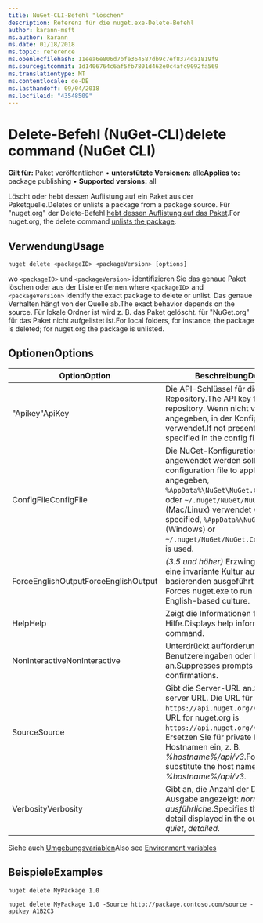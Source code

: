 ```yaml
---
title: NuGet-CLI-Befehl "löschen"
description: Referenz für die nuget.exe-Delete-Befehl
author: karann-msft
ms.author: karann
ms.date: 01/18/2018
ms.topic: reference
ms.openlocfilehash: 11eea6e806d7bfe364587db9c7ef8374da1819f9
ms.sourcegitcommit: 1d1406764c6af5fb7801d462e0c4afc9092fa569
ms.translationtype: MT
ms.contentlocale: de-DE
ms.lasthandoff: 09/04/2018
ms.locfileid: "43548509"
---
```

# <a name="delete-command-nuget-cli"></a><span data-ttu-id="6f417-103">Delete-Befehl (NuGet-CLI)</span><span class="sxs-lookup"><span data-stu-id="6f417-103">delete command (NuGet CLI)</span></span>

<span data-ttu-id="6f417-104">**Gilt für:** Paket veröffentlichen &bullet; **unterstützte Versionen:** alle</span><span class="sxs-lookup"><span data-stu-id="6f417-104">**Applies to:** package publishing &bullet; **Supported versions:** all</span></span>

<span data-ttu-id="6f417-105">Löscht oder hebt dessen Auflistung auf ein Paket aus der Paketquelle.</span><span class="sxs-lookup"><span data-stu-id="6f417-105">Deletes or unlists a package from a package source.</span></span> <span data-ttu-id="6f417-106">Für "nuget.org" der Delete-Befehl [hebt dessen Auflistung auf das Paket](../policies/deleting-packages.md).</span><span class="sxs-lookup"><span data-stu-id="6f417-106">For nuget.org, the delete command [unlists the package](../policies/deleting-packages.md).</span></span>

## <a name="usage"></a><span data-ttu-id="6f417-107">Verwendung</span><span class="sxs-lookup"><span data-stu-id="6f417-107">Usage</span></span>

```cli
nuget delete <packageID> <packageVersion> [options]
```

<span data-ttu-id="6f417-108">wo `<packageID>` und `<packageVersion>` identifizieren Sie das genaue Paket löschen oder aus der Liste entfernen.</span><span class="sxs-lookup"><span data-stu-id="6f417-108">where `<packageID>` and `<packageVersion>` identify the exact package to delete or unlist.</span></span> <span data-ttu-id="6f417-109">Das genaue Verhalten hängt von der Quelle ab.</span><span class="sxs-lookup"><span data-stu-id="6f417-109">The exact behavior depends on the source.</span></span> <span data-ttu-id="6f417-110">Für lokale Ordner ist wird z. B. das Paket gelöscht. für "NuGet.org" für das Paket nicht aufgelistet ist.</span><span class="sxs-lookup"><span data-stu-id="6f417-110">For local folders, for instance, the package is deleted; for nuget.org the package is unlisted.</span></span>

## <a name="options"></a><span data-ttu-id="6f417-111">Optionen</span><span class="sxs-lookup"><span data-stu-id="6f417-111">Options</span></span>

| <span data-ttu-id="6f417-112">Option</span><span class="sxs-lookup"><span data-stu-id="6f417-112">Option</span></span> | <span data-ttu-id="6f417-113">Beschreibung</span><span class="sxs-lookup"><span data-stu-id="6f417-113">Description</span></span> |
| --- | --- |
| <span data-ttu-id="6f417-114">"Apikey"</span><span class="sxs-lookup"><span data-stu-id="6f417-114">ApiKey</span></span> | <span data-ttu-id="6f417-115">Die API-Schlüssel für die Ziel-Repository.</span><span class="sxs-lookup"><span data-stu-id="6f417-115">The API key for the target repository.</span></span> <span data-ttu-id="6f417-116">Wenn nicht vorhanden ist, wird angegeben, in der Konfigurationsdatei verwendet.</span><span class="sxs-lookup"><span data-stu-id="6f417-116">If not present, the one specified in the config file is used.</span></span> |
| <span data-ttu-id="6f417-117">ConfigFile</span><span class="sxs-lookup"><span data-stu-id="6f417-117">ConfigFile</span></span> | <span data-ttu-id="6f417-118">Die NuGet-Konfigurationsdatei angewendet werden soll.</span><span class="sxs-lookup"><span data-stu-id="6f417-118">The NuGet configuration file to apply.</span></span> <span data-ttu-id="6f417-119">Wenn nicht angegeben, `%AppData%\NuGet\NuGet.Config` (Windows) oder `~/.nuget/NuGet/NuGet.Config` (Mac/Linux) verwendet wird.</span><span class="sxs-lookup"><span data-stu-id="6f417-119">If not specified, `%AppData%\NuGet\NuGet.Config` (Windows) or `~/.nuget/NuGet/NuGet.Config` (Mac/Linux) is used.</span></span>|
| <span data-ttu-id="6f417-120">ForceEnglishOutput</span><span class="sxs-lookup"><span data-stu-id="6f417-120">ForceEnglishOutput</span></span> | <span data-ttu-id="6f417-121">*(3.5 und höher)*  Erzwingt nuget.exe über eine invariante Kultur auf Englisch basierenden ausgeführt werden.</span><span class="sxs-lookup"><span data-stu-id="6f417-121">*(3.5+)* Forces nuget.exe to run using an invariant, English-based culture.</span></span> |
| <span data-ttu-id="6f417-122">Help</span><span class="sxs-lookup"><span data-stu-id="6f417-122">Help</span></span> | <span data-ttu-id="6f417-123">Zeigt die Informationen für den Befehl Hilfe.</span><span class="sxs-lookup"><span data-stu-id="6f417-123">Displays help information for the command.</span></span> |
| <span data-ttu-id="6f417-124">NonInteractive</span><span class="sxs-lookup"><span data-stu-id="6f417-124">NonInteractive</span></span> | <span data-ttu-id="6f417-125">Unterdrückt aufforderungen für Benutzereingaben oder Bestätigungen an.</span><span class="sxs-lookup"><span data-stu-id="6f417-125">Suppresses prompts for user input or confirmations.</span></span> |
| <span data-ttu-id="6f417-126">Source</span><span class="sxs-lookup"><span data-stu-id="6f417-126">Source</span></span> | <span data-ttu-id="6f417-127">Gibt die Server-URL an.</span><span class="sxs-lookup"><span data-stu-id="6f417-127">Specifies the server URL.</span></span> <span data-ttu-id="6f417-128">Die URL für nuget.org `https://api.nuget.org/v3/index.json`.</span><span class="sxs-lookup"><span data-stu-id="6f417-128">The URL for nuget.org is `https://api.nuget.org/v3/index.json`.</span></span> <span data-ttu-id="6f417-129">Ersetzen Sie für private Feeds den Hostnamen ein, z. B. *%hostname%/api/v3*.</span><span class="sxs-lookup"><span data-stu-id="6f417-129">For private feeds, substitute the host name, for example, *%hostname%/api/v3*.</span></span> |
| <span data-ttu-id="6f417-130">Verbosity</span><span class="sxs-lookup"><span data-stu-id="6f417-130">Verbosity</span></span> | <span data-ttu-id="6f417-131">Gibt an, die Anzahl der Details in der Ausgabe angezeigt: *normalen*, *quiet*, *ausführliche*.</span><span class="sxs-lookup"><span data-stu-id="6f417-131">Specifies the amount of detail displayed in the output: *normal*, *quiet*, *detailed*.</span></span> |

<span data-ttu-id="6f417-132">Siehe auch [Umgebungsvariablen](cli-ref-environment-variables.md)</span><span class="sxs-lookup"><span data-stu-id="6f417-132">Also see [Environment variables](cli-ref-environment-variables.md)</span></span>

## <a name="examples"></a><span data-ttu-id="6f417-133">Beispiele</span><span class="sxs-lookup"><span data-stu-id="6f417-133">Examples</span></span>

```cli
nuget delete MyPackage 1.0

nuget delete MyPackage 1.0 -Source http://package.contoso.com/source -apikey A1B2C3
```
